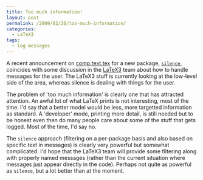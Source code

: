 ```yaml
---
title: Too much information!
layout: post
permalink: /2009/02/26/too-much-information/
categories:
  - LaTeX3
tags:
  - log messages
---
```

A recent announcement on [comp.text.tex](http://groups.google.com/group/comp.text.tex/topics) for a new package, [`silence`](https://ctan.org/pkg/silence), coincides with some discussion in the [LaTeX3](https://www.latex-project.org/latex3.html) team about how to handle messages for the user. The LaTeX3 stuff is currently looking at the low-level side of the area, whereas silence is dealing with things for the user.

The problem of 'too much information' is clearly one that has attracted attention. An awful lot of what LaTeX prints is not interesting, most of the time. I'd say that a better model would be less, more targetted information as standard. A 'developer' mode, printing more detail, is still needed but to be honest even then do many people care about some of the stuff that gets logged. Most of the time, I'd say no.

The `silence` approach (filtering on a per-package basis and also based on specific text in messages) is clearly very powerful but somewhat complicated. I'd hope that the LaTeX3 team will provide some filtering along with properly named messages (rather than the current situation where messages just appear directly in the code). Perhaps not quite as powerful as `silence`, but a lot better than at the moment.
